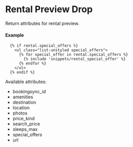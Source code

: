 # Rental Preview Drop

Return attributes for rental preview.

#### Example

~~~ liquid
  {% if rental.special_offers %}
    <ul class="list-unstyled special_offers">
      {% for special_offer in rental.special_offers %}
        {% include 'snippets/rental_special_offer' %}
      {% endfor %}
    </ul>
  {% endif %}
~~~

Available attributes:

* bookingsync_id
* amenities
* destination
* location
* photos
* price_kind
* search_price
* sleeps_max
* special_offers
* url
